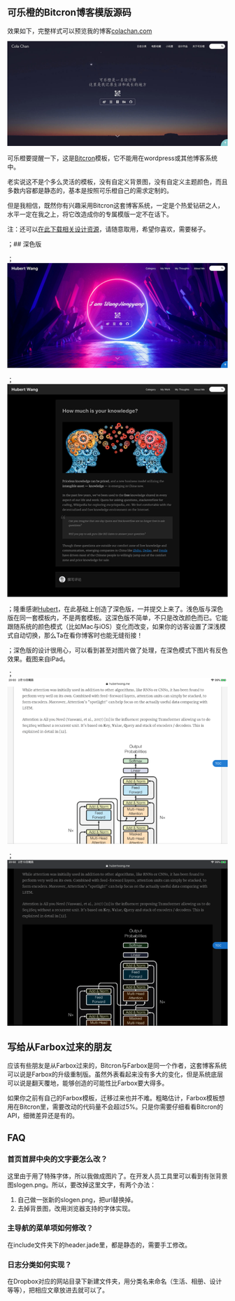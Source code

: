 ## 可乐橙的Bitcron博客模版源码

效果如下，完整样式可以预览我的博客[colachan.com](http://colachan.com/)

![](https://raw.githubusercontent.com/greenzorro/bitcron-colachan/master/preview/light-home.jpg)

可乐橙要提醒一下，这是[Bitcron](https://bitcron.com/)模板，它不能用在wordpress或其他博客系统中。

老实说这不是个多么灵活的模板，没有自定义背景图，没有自定义主题颜色，而且多数内容都是静态的，基本是按照可乐橙自己的需求定制的。

但是我相信，既然你有兴趣采用Bitcron这套博客系统，一定是个热爱钻研之人，水平一定在我之上，将它改造成你的专属模版一定不在话下。

注：还可以[在此下载相关设计资源](https://www.dropbox.com/sh/35zp8ef7t2w4d43/AADSv0YaAHX-74GAG5xUNWIpa?dl=0)，请随意取用，希望你喜欢，需要梯子。

；## 深色版

；![](https://raw.githubusercontent.com/greenzorro/bitcron-colachan/master/preview/dark-home.jpg)

；![](https://raw.githubusercontent.com/greenzorro/bitcron-colachan/master/preview/dark-detail.jpg)

；隆重感谢[Hubert](https://www.hubertwang.me/)，在此基础上创造了深色版，一并提交上来了。浅色版与深色版在同一套模板内，不是两套模板。这深色版不简单，不只是改改颜色而已。它能跟随系统的颜色模式（比如Mac与iOS）变化而改变，如果你的访客设置了深浅模式自动切换，那么Ta在看你博客时也能无缝衔接！

；深色版的设计很用心，可以看到甚至对图片做了处理，在深色模式下图片有反色效果。截图来自iPad。

；![](https://raw.githubusercontent.com/greenzorro/bitcron-colachan/master/preview/compare-light.png)

；![](https://raw.githubusercontent.com/greenzorro/bitcron-colachan/master/preview/compare-dark.png)

## 写给从Farbox过来的朋友

应该有些朋友是从Farbox过来的，Bitcron与Farbox是同一个作者，这套博客系统可以说是Farbox的升级重制版。虽然外表看起来没有多大的变化，但是系统底层可以说是翻天覆地，能够创造的可能性比Farbox要大得多。

如果你之前有自己的Farbox模板，迁移过来也并不难。粗略估计，Farbox模板想用在Bitcron里，需要改动的代码量不会超过5%。只是你需要仔细看看Bitcron的API，细微差异还是有的。

## FAQ

### 首页首屏中央的文字要怎么改？

这里由于用了特殊字体，所以我做成图片了。在开发人员工具里可以看到有张背景图slogen.png。所以，要改掉这里文字，有两个办法：

1. 自己做一张新的slogen.png，把url替换掉。
2. 去掉背景图，改用浏览器支持的字体实现。

### 主导航的菜单项如何修改？ 

在include文件夹下的header.jade里，都是静态的，需要手工修改。

### 日志分类如何实现？

在Dropbox对应的网站目录下新建文件夹，用分类名来命名（生活、相册、设计等等），把相应文章放进去就可以了。
